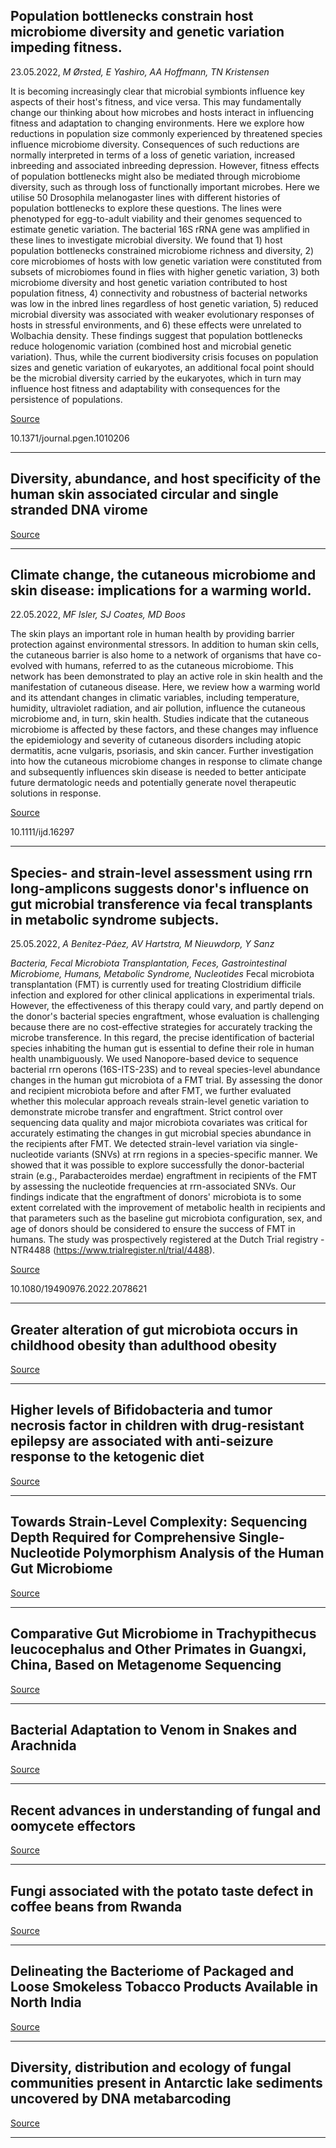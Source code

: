 ## Population bottlenecks constrain host microbiome diversity and genetic variation impeding fitness.
 23.05.2022, _M Ørsted, E Yashiro, AA Hoffmann, TN Kristensen_


It is becoming increasingly clear that microbial symbionts influence key aspects of their host's fitness, and vice versa. This may fundamentally change our thinking about how microbes and hosts interact in influencing fitness and adaptation to changing environments. Here we explore how reductions in population size commonly experienced by threatened species influence microbiome diversity. Consequences of such reductions are normally interpreted in terms of a loss of genetic variation, increased inbreeding and associated inbreeding depression. However, fitness effects of population bottlenecks might also be mediated through microbiome diversity, such as through loss of functionally important microbes. Here we utilise 50 Drosophila melanogaster lines with different histories of population bottlenecks to explore these questions. The lines were phenotyped for egg-to-adult viability and their genomes sequenced to estimate genetic variation. The bacterial 16S rRNA gene was amplified in these lines to investigate microbial diversity. We found that 1) host population bottlenecks constrained microbiome richness and diversity, 2) core microbiomes of hosts with low genetic variation were constituted from subsets of microbiomes found in flies with higher genetic variation, 3) both microbiome diversity and host genetic variation contributed to host population fitness, 4) connectivity and robustness of bacterial networks was low in the inbred lines regardless of host genetic variation, 5) reduced microbial diversity was associated with weaker evolutionary responses of hosts in stressful environments, and 6) these effects were unrelated to Wolbachia density. These findings suggest that population bottlenecks reduce hologenomic variation (combined host and microbial genetic variation). Thus, while the current biodiversity crisis focuses on population sizes and genetic variation of eukaryotes, an additional focal point should be the microbial diversity carried by the eukaryotes, which in turn may influence host fitness and adaptability with consequences for the persistence of populations.

[Source](https://journals.plos.org/plosgenetics/article?id=10.1371/journal.pgen.1010206)

10.1371/journal.pgen.1010206

---

## Diversity, abundance, and host specificity of the human skin associated circular and single stranded DNA virome

[Source](https://www.biorxiv.org/content/10.1101/2022.05.22.492996v1.abstract)

---

## Climate change, the cutaneous microbiome and skin disease: implications for a warming world.
 22.05.2022, _MF Isler, SJ Coates, MD Boos_


The skin plays an important role in human health by providing barrier protection against environmental stressors. In addition to human skin cells, the cutaneous barrier is also home to a network of organisms that have co-evolved with humans, referred to as the cutaneous microbiome. This network has been demonstrated to play an active role in skin health and the manifestation of cutaneous disease. Here, we review how a warming world and its attendant changes in climatic variables, including temperature, humidity, ultraviolet radiation, and air pollution, influence the cutaneous microbiome and, in turn, skin health. Studies indicate that the cutaneous microbiome is affected by these factors, and these changes may influence the epidemiology and severity of cutaneous disorders including atopic dermatitis, acne vulgaris, psoriasis, and skin cancer. Further investigation into how the cutaneous microbiome changes in response to climate change and subsequently influences skin disease is needed to better anticipate future dermatologic needs and potentially generate novel therapeutic solutions in response.

[Source](https://onlinelibrary.wiley.com/doi/10.1111/ijd.16297)

10.1111/ijd.16297

---

## Species- and strain-level assessment using rrn long-amplicons suggests donor's influence on gut microbial transference via fecal transplants in metabolic syndrome subjects.
 25.05.2022, _A Benítez-Páez, AV Hartstra, M Nieuwdorp, Y Sanz_


_Bacteria, Fecal Microbiota Transplantation, Feces, Gastrointestinal Microbiome, Humans, Metabolic Syndrome, Nucleotides_
Fecal microbiota transplantation (FMT) is currently used for treating Clostridium difficile infection and explored for other clinical applications in experimental trials. However, the effectiveness of this therapy could vary, and partly depend on the donor's bacterial species engraftment, whose evaluation is challenging because there are no cost-effective strategies for accurately tracking the microbe transference. In this regard, the precise identification of bacterial species inhabiting the human gut is essential to define their role in human health unambiguously. We used Nanopore-based device to sequence bacterial rrn operons (16S-ITS-23S) and to reveal species-level abundance changes in the human gut microbiota of a FMT trial. By assessing the donor and recipient microbiota before and after FMT, we further evaluated whether this molecular approach reveals strain-level genetic variation to demonstrate microbe transfer and engraftment. Strict control over sequencing data quality and major microbiota covariates was critical for accurately estimating the changes in gut microbial species abundance in the recipients after FMT. We detected strain-level variation via single-nucleotide variants (SNVs) at rrn regions in a species-specific manner. We showed that it was possible to explore successfully the donor-bacterial strain (e.g., Parabacteroides merdae) engraftment in recipients of the FMT by assessing the nucleotide frequencies at rrn-associated SNVs. Our findings indicate that the engraftment of donors' microbiota is to some extent correlated with the improvement of metabolic health in recipients and that parameters such as the baseline gut microbiota configuration, sex, and age of donors should be considered to ensure the success of FMT in humans. The study was prospectively registered at the Dutch Trial registry - NTR4488 (https://www.trialregister.nl/trial/4488).

[Source](https://www.tandfonline.com/doi/full/10.1080/19490976.2022.2078621)

10.1080/19490976.2022.2078621

---

## Greater alteration of gut microbiota occurs in childhood obesity than adulthood obesity

[Source](https://www.biorxiv.org/content/10.1101/2022.05.22.492992v1.abstract)

---

## Higher levels of Bifidobacteria and tumor necrosis factor in children with drug-resistant epilepsy are associated with anti-seizure response to the ketogenic diet

[Source](https://www.sciencedirect.com/science/article/pii/S2352396422002420)

---

## Towards Strain-Level Complexity: Sequencing Depth Required for Comprehensive Single-Nucleotide Polymorphism Analysis of the Human Gut Microbiome

[Source](https://www.frontiersin.org/articles/10.3389/fmicb.2022.828254/full)

---

## Comparative Gut Microbiome in Trachypithecus leucocephalus and Other Primates in Guangxi, China, Based on Metagenome Sequencing

[Source](https://www.frontiersin.org/articles/10.3389/fcimb.2022.872841/full)

---

## Bacterial Adaptation to Venom in Snakes and Arachnida

[Source](https://journals.asm.org/doi/10.1128/spectrum.02408-21)

---

## Recent advances in understanding of fungal and oomycete effectors

[Source](https://www.sciencedirect.com/science/article/abs/pii/S1369526622000577)

---

## Fungi associated with the potato taste defect in coffee beans from Rwanda

[Source](https://as-botanicalstudies.springeropen.com/articles/10.1186/s40529-022-00346-9)

---

## Delineating the Bacteriome of Packaged and Loose Smokeless Tobacco Products Available in North India

[Source](https://link.springer.com/article/10.1007/s00253-022-11979-y)

---

## Diversity, distribution and ecology of fungal communities present in Antarctic lake sediments uncovered by DNA metabarcoding

[Source](https://www.nature.com/articles/s41598-022-12290-6)

---

